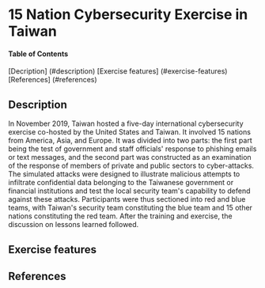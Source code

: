 # 15 Nation Cybersecurity Exercise in Taiwan

#### Table of Contents 
[Decription] (#description)
[Exercise features] (#exercise-features)
[References] (#references)

## Description 
In November 2019, Taiwan hosted a five-day international cybersecurity exercise co-hosted by the United States and Taiwan. It involved 15 nations from America, Asia, and Europe. It was divided into two parts: the first part being the test of government and staff officials' response to phishing emails or text messages, and the second part was constructed as an examination of the response of members of private and public sectors to cyber-attacks. The simulated attacks were designed to illustrate malicious attempts to infiltrate confidential data belonging to the Taiwanese government or financial institutions and test the local security team's capability to defend against these attacks. Participants were thus sectioned into red and blue teams, with Taiwan's security team constituting the blue team and 15 other nations constituting the red team. After the training and exercise, the discussion on lessons learned followed.

## Exercise features

## References